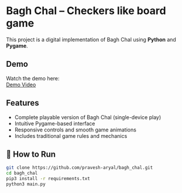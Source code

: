 #  Bagh Chal – Checkers like board game

This project is a digital implementation of Bagh Chal using **Python** and **Pygame**.

##  Demo
Watch the demo here:  
[Demo Video](//your-demo-link-here)

##  Features
- Complete playable version of Bagh Chal (single-device play)
- Intuitive Pygame-based interface
- Responsive controls and smooth game animations
- Includes traditional game rules and mechanics

## 📁 How to Run
```bash
git clone https://github.com/pravesh-aryal/bagh_chal.git
cd bagh_chal
pip3 install -r requirements.txt
python3 main.py
